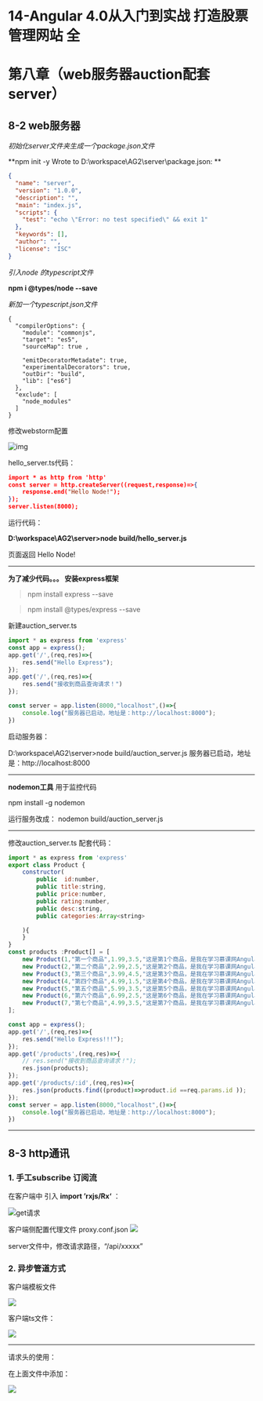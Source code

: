 # 14-Angular 4.0从入门到实战 打造股票管理网站  全

# 第八章（web服务器auction配套server）

## 8-2 web服务器

*初始化server文件夹生成一个package.json文件*

**npm init -y
Wrote to D:\workspace\AG2\server\package.json: **

```json
{
  "name": "server",
  "version": "1.0.0",
  "description": "",
  "main": "index.js",
  "scripts": {
    "test": "echo \"Error: no test specified\" && exit 1"
  },
  "keywords": [],
  "author": "",
  "license": "ISC"
}
```

*引入node 的typescript文件*

**npm i @types/node --save**

*新加一个typescript.json文件*

```
{
  "compilerOptions": {
    "module": "commonjs",
    "target": "es5",
    "sourceMap": true ,

    "emitDecoratorMetadate": true,
    "experimentalDecorators": true,
    "outDir": "build",
    "lib": ["es6"]
  },
  "exclude": [
    "node_modules"
  ]
}
```

修改webstorm配置

![img](pics/修改配置compile.jpg) 

hello_server.ts代码：

```json
import * as http from 'http'
const server = http.createServer((request,response)=>{
    response.end("Hello Node!");
});
server.listen(8000);

```

运行代码：

**D:\workspace\AG2\server>node build/hello_server.js**

页面返回 Hello Node!

***

**为了减少代码。。。 安装express框架**

> npm install express --save

> npm install @types/express --save

新建auction_server.ts

```js
import * as express from 'express'
const app = express();
app.get('/',(req,res)=>{
    res.send("Hello Express");
});
app.get('/',(req,res)=>{
    res.send("接收到商品查询请求！")
});

const server = app.listen(8000,"localhost",()=>{
    console.log("服务器已启动，地址是：http://localhost:8000");
})

```

启动服务器：

D:\workspace\AG2\server>node build/auction_server.js
服务器已启动，地址是：http://localhost:8000

***

**nodemon工具** 用于监控代码

npm install -g nodemon

运行服务改成： nodemon build/auction_server.js

***

修改auction_server.ts 配套代码：

```js
import * as express from 'express'
export class Product {
    constructor(
        public  id:number,
        public title:string,
        public price:number,
        public rating:number,
        public desc:string,
        public categories:Array<string>

    ){
    }
}
const products :Product[] = [
    new Product(1,"第一个商品",1.99,3.5,"这是第1个商品，是我在学习慕课网Angular入门实战时创建的",["电子产品","硬件设备"]),
    new Product(2,"第二个商品",2.99,2.5,"这是第2个商品，是我在学习慕课网Angular入门实战时创建的",["图书"]),
    new Product(3,"第三个商品",3.99,4.5,"这是第3个商品，是我在学习慕课网Angular入门实战时创建的",["硬件设备"]),
    new Product(4,"第四个商品",4.99,1.5,"这是第4个商品，是我在学习慕课网Angular入门实战时创建的",["电子产品","硬件设备"]),
    new Product(5,"第五个商品",5.99,3.5,"这是第5个商品，是我在学习慕课网Angular入门实战时创建的",["电子产品"]),
    new Product(6,"第六个商品",6.99,2.5,"这是第6个商品，是我在学习慕课网Angular入门实战时创建的",["图书"]),
    new Product(7,"第七个商品",4.99,3.5,"这是第7个商品，是我在学习慕课网Angular入门实战时创建的",["图书"])
];

const app = express();
app.get('/',(req,res)=>{
    res.send("Hello Express!!!");
});
app.get('/products',(req,res)=>{
    // res.send("接收到商品查询请求！");
    res.json(products);
});
app.get('/products/:id',(req,res)=>{
    res.json(products.find((product)=>product.id ==req.params.id ));
});
const server = app.listen(8000,"localhost",()=>{
    console.log("服务器已启动，地址是：http://localhost:8000");
})

```



***

## 8-3 http通讯

### 1. 手工subscribe 订阅流 

在客户端中 引入 **import ’rxjs/Rx‘**  ：

![get请求](pics/getreq.jpg)

客户端侧配置代理文件 proxy.conf.json ![](pics/proxyconf.jpg)

server文件中，修改请求路径，“/api/xxxxx”



### 2. 异步管道方式

客户端模板文件

![](pics/async.jpg)

客户端ts文件：

![](pics/async2.jpg)

***

请求头的使用：

在上面文件中添加：

![](pics/headers.jpg)
